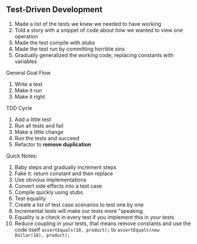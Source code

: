 ## Test-Driven Development 

1. Made a list of the tests we knew we needed to have working
2. Told a story with a snippet of code about how we wanted to view one operation
3. Made the test compile with stubs
4. Made the test run by committing horrible sins
5. Gradually generalized the working code, replacing constants with variables

General Goal Flow
1. Write a test
2. Make it run
3. Make it right

TDD Cycle
1. Add a little test
2. Run all tests and fail
3. Make a little change
4. Run the tests and succeed
5. Refactor to **remove duplication**

Quick Notes:
1. Baby steps and gradually increment steps
2. Fake it: return constant and then replace
3. Use obvious implementations
4. Convert side effects into a test case
5. Compile quickly using stubs
6. Test equality
7. Create a list of test case scenarios to test one by one
8. Incremental tests will make our tests more "speaking
9. Equality is a check in every test if you implement this in your tests
10. Reduce coupling in your tests, that means remove constants and use the code itself `assertEquals(10, product);` to `assertEquals(new Dollar(10), product);`
